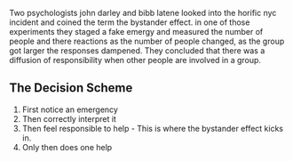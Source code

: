 Two psychologists john darley and bibb latene looked into the horific nyc incident and coined the term the bystander effect. in one of those experiments they staged a fake emergy and measured the number of people and there reactions as the number of people changed, as the group got larger the responses dampened. They concluded that there was a diffusion of responsibility when other people are involved in a group. 

## The Decision Scheme
1. First notice an emergency
2. Then correctly interpret it
3. Then feel responsible to help - This is where the bystander effect kicks in.
4. Only then does one help